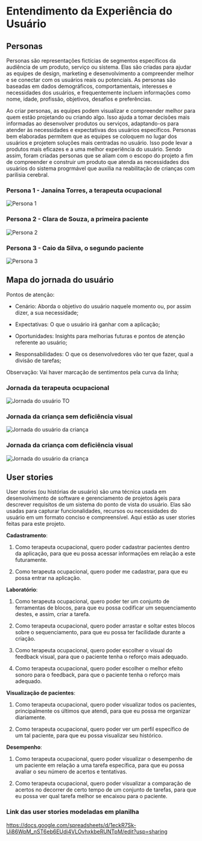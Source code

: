 # Entendimento da Experiência do Usuário

## Personas
Personas são representações fictícias de segmentos específicos da audiência de um produto, serviço ou sistema. Elas são criadas para ajudar as equipes de design, marketing e desenvolvimento a compreender melhor e se conectar com os usuários reais ou potenciais. As personas são baseadas em dados demográficos, comportamentais, interesses e necessidades dos usuários, e frequentemente incluem informações como nome, idade, profissão, objetivos, desafios e preferências.

Ao criar personas, as equipes podem visualizar e compreender melhor para quem estão projetando ou criando algo. Isso ajuda a tomar decisões mais informadas ao desenvolver produtos ou serviços, adaptando-os para atender às necessidades e expectativas dos usuários específicos. Personas bem elaboradas permitem que as equipes se coloquem no lugar dos usuários e projetem soluções mais centradas no usuário. Isso pode levar a produtos mais eficazes e a uma melhor experiência do usuário. Sendo assim, foram criadas personas que se aliam com o escopo do projeto a fim de compreender e construir um produto que atenda as necessidades dos usuários do sistema progrmável que auxilia na reabilitação de crianças com parilisia cerebral.

### Persona 1 - Janaína Torres, a terapeuta ocupacional
![Persona 1](img/persona1.png)
### Persona 2 - Clara de Souza, a primeira paciente
![Persona 2](img/persona2.png)
### Persona 3 - Caio da Silva, o segundo paciente
![Persona 3](img/persona3.png)
## Mapa do jornada do usuário

Pontos de atenção:

- Cenário: Aborda o objetivo do usuário naquele momento ou, por assim dizer, a sua necessidade;

- Expectativas: O que o usuário irá ganhar com a aplicação;

- Oportunidades: Insights para melhorias futuras e pontos de atenção referente ao usuário;

- Responsabilidades: O que os desenvolvedores vão ter que fazer, qual a divisão de tarefas;

Observação: Vai haver marcação de sentimentos pela curva da linha;

### Jornada da terapeuta ocupacional
![Jornada do usuário TO](img/jornada_to.png)

### Jornada da criança sem deficiência visual
![Jornada do usuário da criança](img/crianca_1.png)

### Jornada da criança com deficiência visual
![Jornada do usuário da criança](img/crianca_2.png)

## User stories
User stories (ou histórias de usuário) são uma técnica usada em desenvolvimento de software e gerenciamento de projetos ágeis para descrever requisitos de um sistema do ponto de vista do usuário. Elas são usadas para capturar funcionalidades, recursos ou necessidades do usuário em um formato conciso e compreensível. Aqui estão as user stories feitas para este projeto.

**Cadastramento**:

1. Como terapeuta ocupacional, quero poder cadastrar pacientes dentro da aplicação, para que eu possa acessar informações em relação a este futuramente.

2. Como terapeuta ocupacional, quero poder me cadastrar, para que eu possa entrar na aplicação.

**Laboratório**:

1. Como terapeuta ocupacional, quero poder ter um conjunto de ferramentas de blocos, para que eu possa codificar um sequenciamento destes, e assim, criar a tarefa.

2. Como terapeuta ocupacional, quero poder arrastar e soltar estes blocos sobre o sequenciamento, para que eu possa ter facilidade durante a criação.

3. Como terapeuta ocupacional, quero poder escolher o visual do feedback visual, para que o paciente tenha o reforço mais adequado.

4. Como terapeuta ocupacional, quero poder escolher o melhor efeito sonoro para o feedback, para que o paciente tenha o reforço mais adequado.

**Visualização de pacientes**:

1. Como terapeuta ocupacional, quero poder visualizar todos os pacientes, principalmente os últimos que atendi, para que eu possa me organizar diariamente.

2. Como terapeuta ocupacional, quero poder ver um perfil específico de um tal paciente, para que eu possa visualizar seu histórico.

**Desempenho**:

1. Como terapeuta ocupacional, quero poder visualizar o desempenho de um paciente em relação a uma tarefa específica, para que eu possa avaliar o seu número de acertos e tentativas.

2. Como terapeuta ocupacional, quero poder visualizar a comparação de acertos no decorrer de certo tempo de um conjunto de tarefas, para que eu possa ver qual tarefa melhor se encaixou para o paciente.

### Link das user stories modeladas em planilha
https://docs.google.com/spreadsheets/d/1eckR7Sk-Ui86WpM_nST6eb6EUdi4VLOvhxkbeRUNTpM/edit?usp=sharing









